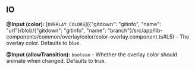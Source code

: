 ## IO

**@Input (color):** [`OVERLAY_COLORS`]({"gitdown": "gitinfo", "name": "url"}/blob/{"gitdown": "gitinfo", "name": "branch"}/src/app/lib-components/common/overlay/color/color-overlay.component.ts#L5) - The overlay color. Defaults to blue.

**@Input (allowTransition):** `boolean` - Whether the overlay color should animate when changed. Defaults to true.
